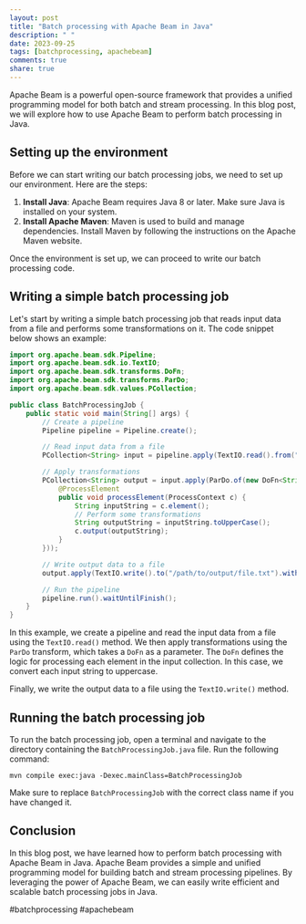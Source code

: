 ```yaml
---
layout: post
title: "Batch processing with Apache Beam in Java"
description: " "
date: 2023-09-25
tags: [batchprocessing, apachebeam]
comments: true
share: true
---
```


Apache Beam is a powerful open-source framework that provides a unified programming model for both batch and stream processing. In this blog post, we will explore how to use Apache Beam to perform batch processing in Java.

## Setting up the environment

Before we can start writing our batch processing jobs, we need to set up our environment. Here are the steps:

1. **Install Java**: Apache Beam requires Java 8 or later. Make sure Java is installed on your system.
2. **Install Apache Maven**: Maven is used to build and manage dependencies. Install Maven by following the instructions on the Apache Maven website.

Once the environment is set up, we can proceed to write our batch processing code.

## Writing a simple batch processing job

Let's start by writing a simple batch processing job that reads input data from a file and performs some transformations on it. The code snippet below shows an example:

```java
import org.apache.beam.sdk.Pipeline;
import org.apache.beam.sdk.io.TextIO;
import org.apache.beam.sdk.transforms.DoFn;
import org.apache.beam.sdk.transforms.ParDo;
import org.apache.beam.sdk.values.PCollection;

public class BatchProcessingJob {
    public static void main(String[] args) {
        // Create a pipeline
        Pipeline pipeline = Pipeline.create();

        // Read input data from a file
        PCollection<String> input = pipeline.apply(TextIO.read().from("/path/to/input/file.txt"));

        // Apply transformations
        PCollection<String> output = input.apply(ParDo.of(new DoFn<String, String>() {
            @ProcessElement
            public void processElement(ProcessContext c) {
                String inputString = c.element();
                // Perform some transformations
                String outputString = inputString.toUpperCase();
                c.output(outputString);
            }
        }));

        // Write output data to a file
        output.apply(TextIO.write().to("/path/to/output/file.txt").withSuffix(".txt"));

        // Run the pipeline
        pipeline.run().waitUntilFinish();
    }
}
```

In this example, we create a pipeline and read the input data from a file using the `TextIO.read()` method. We then apply transformations using the `ParDo` transform, which takes a `DoFn` as a parameter. The `DoFn` defines the logic for processing each element in the input collection. In this case, we convert each input string to uppercase.

Finally, we write the output data to a file using the `TextIO.write()` method.

## Running the batch processing job

To run the batch processing job, open a terminal and navigate to the directory containing the `BatchProcessingJob.java` file. Run the following command:

```
mvn compile exec:java -Dexec.mainClass=BatchProcessingJob
```

Make sure to replace `BatchProcessingJob` with the correct class name if you have changed it.

## Conclusion

In this blog post, we have learned how to perform batch processing with Apache Beam in Java. Apache Beam provides a simple and unified programming model for building batch and stream processing pipelines. By leveraging the power of Apache Beam, we can easily write efficient and scalable batch processing jobs in Java.

#batchprocessing #apachebeam